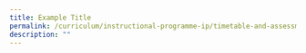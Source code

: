 ```yaml
---
title: Example Title
permalink: /curriculum/instructional-programme-ip/timetable-and-assessment
description: ""
---
```

